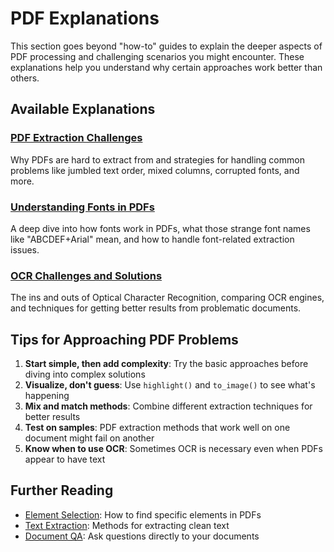 # PDF Explanations

This section goes beyond "how-to" guides to explain the deeper aspects of PDF processing and challenging scenarios you might encounter. These explanations help you understand why certain approaches work better than others.

## Available Explanations

### [PDF Extraction Challenges](pdf-extraction-challenges.md)
Why PDFs are hard to extract from and strategies for handling common problems like jumbled text order, mixed columns, corrupted fonts, and more.

### [Understanding Fonts in PDFs](pdf-fonts.md)
A deep dive into how fonts work in PDFs, what those strange font names like "ABCDEF+Arial" mean, and how to handle font-related extraction issues.

### [OCR Challenges and Solutions](ocr-challenges.md)
The ins and outs of Optical Character Recognition, comparing OCR engines, and techniques for getting better results from problematic documents.

## Tips for Approaching PDF Problems

1. **Start simple, then add complexity**: Try the basic approaches before diving into complex solutions
2. **Visualize, don't guess**: Use `highlight()` and `to_image()` to see what's happening
3. **Mix and match methods**: Combine different extraction techniques for better results
4. **Test on samples**: PDF extraction methods that work well on one document might fail on another
5. **Know when to use OCR**: Sometimes OCR is necessary even when PDFs appear to have text

## Further Reading

- [Element Selection](../element-selection/index.ipynb): How to find specific elements in PDFs
- [Text Extraction](../text-extraction/index.ipynb): Methods for extracting clean text
- [Document QA](../document-qa/index.ipynb): Ask questions directly to your documents